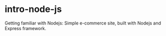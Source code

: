 # intro-node-js
Getting familiar with Nodejs: 
Simple e-commerce site, built with Nodejs and Express framework.
